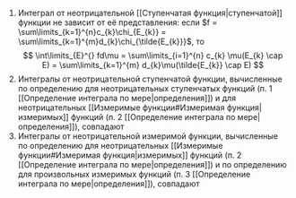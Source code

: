 1. Интеграл от неотрицательной [[Ступенчатая функция|ступенчатой]] функции не зависит от её представления: если $f = \sum\limits_{k=1}^{n}c_{k}\chi_{E_{k}} = \sum\limits_{k=1}^{m}d_{k}\chi_{\tilde{E_{k}}}$, то $$
    \int\limits_{E}^{} fd\mu = \sum\limits_{i=1}^{n} c_{k} \mu(E_{k} \cap E) = \sum\limits_{k=1}^{m} d_{k}\mu(\tilde{E_{k}} \cap E)
$$
2. Интегралы от неотрицательной ступенчатой функции, вычисленные по определению для неотрицательных ступенчатых функций (п. 1 [[Определение интеграла по мере|определения]]) и для неотрицательных [[Измеримые функции#Измеримая функция|измеримых]] функций (п. 2 [[Определение интеграла по мере|определения]]), совпадают
3. Интегралы от неотрицательной измеримой функции, вычисленные по определению для неотрицательных [[Измеримые функции#Измеримая функция|измеримых]] функций (п. 2 [[Определение интеграла по мере|определения]]) и по определению для произвольных измеримых функций (п. 3 [[Определение интеграла по мере|определения]]), совпадают
